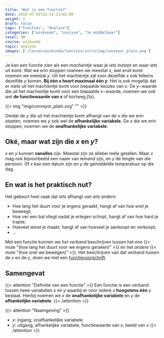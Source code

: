 ```yaml
---
title: "Wat is een functie?"
date: 2018-07-01T22:13:11+02:00
weight: 1
draft: false
tags: ["Functies", "Analyse"]
categories: ["wiskunde", "analyse", "3e middelbaar"]
level: 3M
course: wiskunde
topic: analyse
images: ['/lessen/wiskunde/functies/intro/img/conveyor_plain.png']
---
```

Je kan een functie zien als een *machientje* waar je *iets* instopt en waar
*iets* uit komt. Wat we erin stoppen noemen we meestal $x$, wat eruit komt noemen
we meestal $y$. Uit het machientje zal voor dezelfde $x$
ook telkens dezelfde $y$ komen. **Bij één $x$ hoort
maximaal één $y$**. Het is ook mogelijk dat er *niets* uit het
machientje komt voor bepaalde keuzes van $x$. De $y-$waarde die uit het 
machientje komt voor een bepaalde $x-$waarde, noemen we ook wel **de 
functiewaarde van $x$** of kortweg $f(x)$.

{{< img "img/conveyor_plain.svg" "" >}}

Omdat de $y$ die uit het machientje komt afhangt van de $x$ die we erin stopten,
noemen we $y$ ook wel de **afhankelijke variabele**. De $x$ die we erin stoppen,
noemen we de **onafhankelijke variabele**.

## Oké, maar wat zijn die $x$ en $y$?
$x$ en $y$ kunnen **vanalles** zijn. Meestal zijn ze allebei reële
getallen. Maar $x$ mag ook bijvoorbeeld een
naam van iemand zijn, en $y$ de lengte van die persoon. Of $x$ kan een datum
zijn en $y$ de gemiddelde temperatuur op die dag.

## En wat is het praktisch nut?
Het gebeurt heel vaak dat *iets* afhangt van *iets anders*:

* Hoe lang het duurt voor je ergens geraakt, hangt af van hoe snel je beweegt;
* Hoe ver een bal vliegt nadat je ertegen schopt, hangt af van hoe hard je trapte;
* Hoeveel winst je maakt, hangt af van hoeveel je aankoopt en verkoopt;
* ...

Met een functie kunnen we *het verband* beschrijven tussen het *ene*
{{< mute "(hoe lang het duurt voor we ergens geraken)" >}}
en het *andere* {{< mute "(hoe snel we bewegen)" >}}. Het beschrijven van dat
verband tussen de $x$ en de $y$, doen we met een [functievoorschrift](../voorschrift).

## Samengevat
{{< attention "Definitie van een functie" >}}
Een functie is een verband tussen twee variabelen $x$ en $y$ waarbij er voor
iedere $x$ **hoogstens één** $y$ bestaat. Hierbij noemen we $x$ de **onafhankelijke
variabele** en $y$ de **afhankelijke variabele**.
{{< /attention >}}

{{< attention "Naamgeving" >}}
* $x$: ingang, onafhankelijke variabele
* $y$: uitgang, afhankelijke variabele, functiewaarde van $x$, beeld van $x$
{{< /attention >}}

